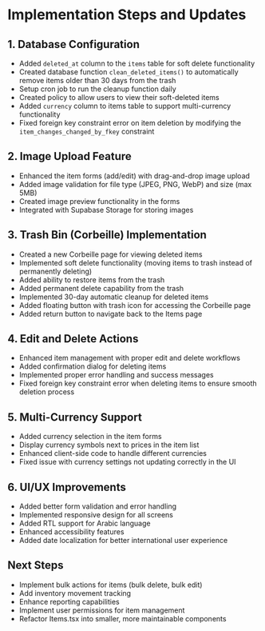 
# Implementation Steps and Updates

## 1. Database Configuration
- Added `deleted_at` column to the `items` table for soft delete functionality
- Created database function `clean_deleted_items()` to automatically remove items older than 30 days from the trash
- Setup cron job to run the cleanup function daily
- Created policy to allow users to view their soft-deleted items
- Added `currency` column to items table to support multi-currency functionality
- Fixed foreign key constraint error on item deletion by modifying the `item_changes_changed_by_fkey` constraint

## 2. Image Upload Feature
- Enhanced the item forms (add/edit) with drag-and-drop image upload
- Added image validation for file type (JPEG, PNG, WebP) and size (max 5MB)
- Created image preview functionality in the forms
- Integrated with Supabase Storage for storing images

## 3. Trash Bin (Corbeille) Implementation
- Created a new Corbeille page for viewing deleted items
- Implemented soft delete functionality (moving items to trash instead of permanently deleting)
- Added ability to restore items from the trash
- Added permanent delete capability from the trash
- Implemented 30-day automatic cleanup for deleted items
- Added floating button with trash icon for accessing the Corbeille page
- Added return button to navigate back to the Items page

## 4. Edit and Delete Actions
- Enhanced item management with proper edit and delete workflows
- Added confirmation dialog for deleting items
- Implemented proper error handling and success messages
- Fixed foreign key constraint error when deleting items to ensure smooth deletion process

## 5. Multi-Currency Support
- Added currency selection in the item forms
- Display currency symbols next to prices in the item list
- Enhanced client-side code to handle different currencies
- Fixed issue with currency settings not updating correctly in the UI

## 6. UI/UX Improvements
- Added better form validation and error handling
- Implemented responsive design for all screens
- Added RTL support for Arabic language
- Enhanced accessibility features
- Added date localization for better international user experience

## Next Steps
- Implement bulk actions for items (bulk delete, bulk edit)
- Add inventory movement tracking
- Enhance reporting capabilities
- Implement user permissions for item management
- Refactor Items.tsx into smaller, more maintainable components
